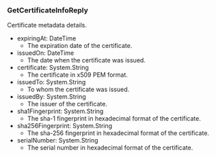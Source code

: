### GetCertificateInfoReply
Certificate metadata details.

- expiringAt: DateTime
  - The expiration date of the certificate.
- issuedOn: DateTime
  - The date when the certificate was issued.
- certificate: System.String
  - The certificate in x509 PEM format.
- issuedTo: System.String
  - To whom the certificate was issued.
- issuedBy: System.String
  - The issuer of the certificate.
- sha1Fingerprint: System.String
  - The sha-1 fingerprint in hexadecimal format of the certificate.
- sha256Fingerprint: System.String
  - The sha-256 fingerprint in hexadecimal format of the certificate.
- serialNumber: System.String
  - The serial number in hexadecimal format of the certificate.
